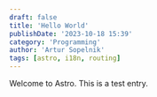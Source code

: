 ```yaml
---
draft: false
title: 'Hello World'
publishDate: '2023-10-18 15:39'
category: 'Programming'
author: 'Artur Sopelnik'
tags: [astro, i18n, routing]
---
```


Welcome to Astro. This is a test entry.
